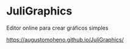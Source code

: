 # JuliGraphics
Editor online para crear gráficos simples

https://augustomoheno.github.io/JuliGraphics/
